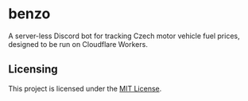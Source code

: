 # benzo

A server-less Discord bot for tracking Czech motor vehicle fuel prices, designed to be run on Cloudflare Workers.

## Licensing

This project is licensed under the [MIT License](./LICENSE).

